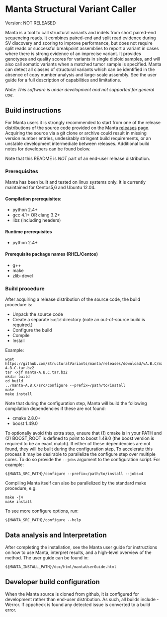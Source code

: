 Manta Structural Variant Caller
===============================

Version: NOT RELEASED

Manta is a tool to call structural variants and indels from short paired-end
sequencing reads. It combines paired-end and split read evidence during SV
discovery and scoring to improve performance, but does not require split reads
or successful breakpoint assemblies to report a variant in cases where there is
strong evidence of an imprecise variant. It provides genotypes and quality
scores for variants in single diploid samples, and will also call somatic
variants when a matched tumor sample is specified. Manta can detect all classes
of structural variants which can be identified in the absence of copy number
analysis and large-scale assembly. See the user guide for a full description of
capabilities and limitations.

_Note: This software is under development and not supported for general use._


Build instructions
------------------

For Manta users it is strongly recommended to start from one of the release
distributions of the source code provided on the Manta [releases] page. Acquiring
the source via a git clone or archive could result in missing version number
entries, undesirably stringent build requirements, or an unstable development
intermediate between releases. Additional build notes for developers can be
found below.

Note that this README is _NOT_ part of an end-user release distribution.

[releases]:https://github.com/StructuralVariants/manta/releases

### Prerequisites

Manta has been built and tested on linux systems only. It is currently
maintained for Centos5,6 and Ubuntu 12.04.

#### Compilation prerequisites:

* python 2.4+
* gcc 4.1+ OR clang 3.2+
* libz (including headers)

#### Runtime prerequisites

* python 2.4+

#### Prerequisite package names (RHEL/Centos)

* g++
* make
* zlib-devel

### Build procedure

After acquiring a release distribution of the source code, the build procedure is:

* Unpack the source code
* Create a separate `build` directory (note an out-of-source build is
  required.)
* Configure the build
* Compile
* Install

Example:

    wget https://github.com/StructuralVariants/manta/releases/download/vA.B.C/manta-A.B.C.tar.bz2
    tar -xjf manta-A.B.C.tar.bz2
    mkdir build
    cd build
    ../manta-A.B.C/src/configure --prefix=/path/to/install
    make
    make install

Note that during the configuration step, Manta will build the following
compilation dependencies if these are not found:

* cmake 2.8.0+
* boost 1.49.0

To optionally avoid this extra step, ensure that (1) cmake is in your PATH and (2)
BOOST\_ROOT is defined to point to boost 1.49.0 (the boost version is required to
be an exact match). If either of these dependencies are not found, they will be
built during the configuration step, To accelerate this process it may be
desirable to parallelize the configure step over multiple cores. To do so
provide the `--jobs` argument to the configuration script. For example:

    ${MANTA_SRC_PATH}/configure --prefix=/path/to/install --jobs=4

Compiling Manta itself can also be parallelized by the standard make procedure, e.g.

    make -j4
    make install

To see more configure options, run:

    ${MANTA_SRC_PATH}/configure --help


Data analysis and Interpretation
--------------------------------

After completing the installation, see the Manta user guide for instructions on
how to use Manta, interpret results, and a high-level overview of the method.
The user guide can be found in:

    ${MANTA_INSTALL_PATH}/doc/html/mantaUserGuide.html


Developer build configuration
-----------------------------

When the Manta source is cloned from github, it is configured for development
rather than end-user distribution. As such, all builds include -Werror. If
cppcheck is found any detected issue is converted to a build error.
